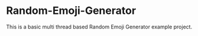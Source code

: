 # Random-Emoji-Generator
This is a basic multi thread based Random Emoji Generator example project.
